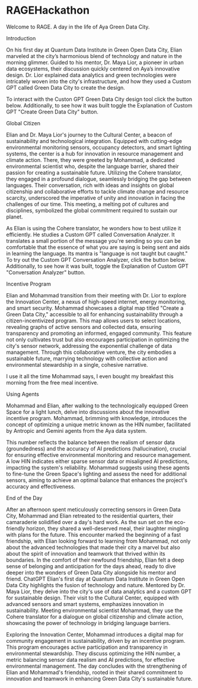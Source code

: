# RAGEHackathon

Welcome to RAGE. A day in the life of Aya Green Data City.

Introduction

On his first day at Quantum Data Institute in Green Open Data City, Elian marveled at the city’s harmonious blend of technology and nature in the morning glimmer. Guided to his mentor, Dr. Maya Lior, a pioneer in urban data ecosystems, their discussion quickly centered on Aya’s innovative design. Dr. Lior explained data analytics and green technologies were intricately woven into the city's infrastructure, and how they used a Custom GPT called Green Data City to create the design.

To interact with the Custon GPT Green Data City design tool click the button below. Additionally, to see how it was built toggle the Explanation of Custom GPT "Create Green Data City" button.

Global Citizen

Elian and Dr. Maya Lior's journey to the Cultural Center, a beacon of sustainability and technological integration. Equipped with cutting-edge environmental monitoring sensors, occupancy detectors, and smart lighting systems, the center is a hub for innovation in resource management and climate action. There, they were greeted by Mohammad, a dedicated environmental scientist who, despite the language barrier, shared their passion for creating a sustainable future. Utilizing the Cohere translator, they engaged in a profound dialogue, seamlessly bridging the gap between languages. Their conversation, rich with ideas and insights on global citizenship and collaborative efforts to tackle climate change and resource scarcity, underscored the imperative of unity and innovation in facing the challenges of our time. This meeting, a melting pot of cultures and disciplines, symbolized the global commitment required to sustain our planet.

As Elian is using the Cohere translator, he wonders how to best utilize it efficiently. He studies a Custom GPT called Conversation Analyzer. It translates a small portion of the message you're sending so you can be comfortable that the essence of what you are saying is being sent and aids in learning the language. Its mantra is "language is not taught but caught." To try out the Custom GPT Conversation Analyzer, click the button below. Additionally, to see how it was built, toggle the Explanation of Custom GPT "Conversation Analyzer" button.

Incentive Program

Elian and Mohammad transition from their meeting with Dr. Lior to explore the Innovation Center, a nexus of high-speed internet, energy monitoring, and smart security. Mohammad showcases a digital map titled "Create a Green Data City," accessible to all for enhancing sustainability through a citizen-incentivized program. This map allows users to select locations, revealing graphs of active sensors and collected data, ensuring transparency and promoting an informed, engaged community. This feature not only cultivates trust but also encourages participation in optimizing the city's sensor network, addressing the exponential challenge of data management. Through this collaborative venture, the city embodies a sustainable future, marrying technology with collective action and environmental stewardship in a single, cohesive narrative.

I use it all the time Mohammad says, I even bought my breakfast this morning from the free meal incentive.

Using Agents

Mohammad and Elian, after walking to the technologically equipped Green Space for a light lunch, delve into discussions about the innovative incentive program. Mohammad, brimming with knowledge, introduces the concept of optimizing a unique metric known as the HIN number, facilitated by Antropic and Gemini agents from the Aya data system.

This number reflects the balance between the realism of sensor data (groundedness) and the accuracy of AI predictions (hallucination), crucial for ensuring effective environmental monitoring and resource management. A low HIN indicates either sparse sensor data or misaligned AI predictions, impacting the system's reliability. Mohammad suggests using these agents to fine-tune the Green Space's lighting and assess the need for additional sensors, aiming to achieve an optimal balance that enhances the project's accuracy and effectiveness.

End of the Day

After an afternoon spent meticulously correcting sensors in Green Data City, Mohammad and Elian retreated to the residential quarters, their camaraderie solidified over a day's hard work. As the sun set on the eco-friendly horizon, they shared a well-deserved meal, their laughter mingling with plans for the future. This encounter marked the beginning of a fast friendship, with Elian looking forward to learning from Mohammad, not only about the advanced technologies that made their city a marvel but also about the spirit of innovation and teamwork that thrived within its boundaries. In the comfort of their newfound friendship, Elian felt a deep sense of belonging and anticipation for the days ahead, ready to dive deeper into the wonders of Green Data City alongside his mentor and friend.
ChatGPT
Elian's first day at Quantum Data Institute in Green Open Data City highlights the fusion of technology and nature. Mentored by Dr. Maya Lior, they delve into the city's use of data analytics and a custom GPT for sustainable design. Their visit to the Cultural Center, equipped with advanced sensors and smart systems, emphasizes innovation in sustainability. Meeting environmental scientist Mohammad, they use the Cohere translator for a dialogue on global citizenship and climate action, showcasing the power of technology in bridging language barriers.

Exploring the Innovation Center, Mohammad introduces a digital map for community engagement in sustainability, driven by an incentive program. This program encourages active participation and transparency in environmental stewardship. They discuss optimizing the HIN number, a metric balancing sensor data realism and AI predictions, for effective environmental management. The day concludes with the strengthening of Elian and Mohammad's friendship, rooted in their shared commitment to innovation and teamwork in enhancing Green Data City's sustainable future.
